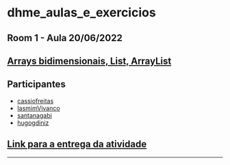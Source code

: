 # dhme_aulas_e_exercicios
## Room 1 - Aula 20/06/2022
## [Arrays bidimensionais, List, ArrayList](./aula12_atividade_1)
## Participantes
- [cassiofreitas](https://github.com/cassiofreitas)
- [IasmimVivanco](https://github.com/IasmimVivanco)
- [santanagabi](https://github.com/santanagabi)
- [hugogdiniz](https://github.com/hugogdiniz)

## [Link para a entrega da atividade](https://github.com/wssantanna/mercado-eletr-nico-0522cdmencn01bred/blob/main/12/ENTREGA.md)

------------------------------------
